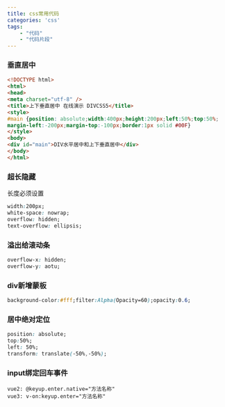 ```yaml
---
title: css常用代码
categories: 'css'
tags: 
    - "代码"
    - "代码片段"
---
```


### 垂直居中

```html
<!DOCTYPE html>
<html>
<head>
<meta charset="utf-8" />
<title>上下垂直居中 在线演示 DIVCSS5</title>
<style>
#main {position: absolute;width:400px;height:200px;left:50%;top:50%;
margin-left:-200px;margin-top:-100px;border:1px solid #00F}
</style>
<body>
<div id="main">DIV水平居中和上下垂直居中</div>
</body>
</html>
```



### 超长隐藏

长度必须设置

```css
width:200px;
white-space: nowrap;
overflow: hidden;
text-overflow: ellipsis;
```



### 溢出给滚动条

```css
overflow-x: hidden;
overflow-y: aotu;
```



### div新增蒙板

```css
background-color:#fff;filter:Alpha(Opacity=60);opacity:0.6;
```



### 居中绝对定位

```css
position: absolute;
top:50%;
left: 50%;
transform: translate(-50%,-50%);
```



### input绑定回车事件

```
vue2: @keyup.enter.native="方法名称"
vue3: v-on:keyup.enter="方法名称"
```

